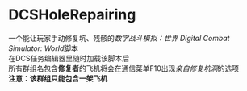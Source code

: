 # DCSHoleRepairing
一个能让玩家手动修复坑、残骸的*数字战斗模拟：世界* *Digital* *Combat* *Simulator:* *World*脚本<br />
在DCS任务编辑器里随时加载该脚本后<br />
所有群组名包含**修复者**的飞机将会在通信菜单F10出现*亲自修复坑洞*的选项<br />
**注意：该群组只能包含一架飞机**
